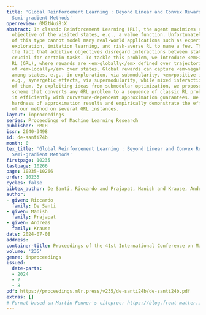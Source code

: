 ```yaml
---
title: 'Global Reinforcement Learning : Beyond Linear and Convex Rewards via Submodular
  Semi-gradient Methods'
openreview: 0M2tNui8jX
abstract: In classic Reinforcement Learning (RL), the agent maximizes an additive
  objective of the visited states, e.g., a value function. Unfortunately, objectives
  of this type cannot model many real-world applications such as experiment design,
  exploration, imitation learning, and risk-averse RL to name a few. This is due to
  the fact that additive objectives disregard interactions between states that are
  crucial for certain tasks. To tackle this problem, we introduce <em>Global</em>
  RL (GRL), where rewards are <em>globally</em> defined over trajectories instead
  of <em>locally</em> over states. Global rewards can capture <em>negative interactions</em>
  among states, e.g., in exploration, via submodularity, <em>positive interactions</em>,
  e.g., synergetic effects, via supermodularity, while mixed interactions via combinations
  of them. By exploiting ideas from submodular optimization, we propose a novel algorithmic
  scheme that converts any GRL problem to a sequence of classic RL problems and solves
  it efficiently with curvature-dependent approximation guarantees. We also provide
  hardness of approximation results and empirically demonstrate the effectiveness
  of our method on several GRL instances.
layout: inproceedings
series: Proceedings of Machine Learning Research
publisher: PMLR
issn: 2640-3498
id: de-santi24b
month: 0
tex_title: 'Global Reinforcement Learning : Beyond Linear and Convex Rewards via Submodular
  Semi-gradient Methods'
firstpage: 10235
lastpage: 10266
page: 10235-10266
order: 10235
cycles: false
bibtex_author: De Santi, Riccardo and Prajapat, Manish and Krause, Andreas
author:
- given: Riccardo
  family: De Santi
- given: Manish
  family: Prajapat
- given: Andreas
  family: Krause
date: 2024-07-08
address:
container-title: Proceedings of the 41st International Conference on Machine Learning
volume: '235'
genre: inproceedings
issued:
  date-parts:
  - 2024
  - 7
  - 8
pdf: https://proceedings.mlr.press/v235/de-santi24b/de-santi24b.pdf
extras: []
# Format based on Martin Fenner's citeproc: https://blog.front-matter.io/posts/citeproc-yaml-for-bibliographies/
---
```

